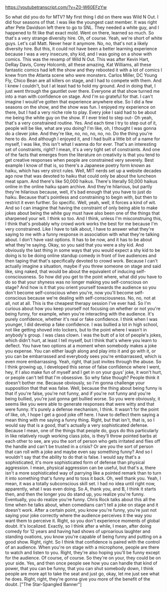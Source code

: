 https://youtubetranscript.com/?v=Z0-W60EFzYw

 So what did you do for MTV? My first thing I did on there was Wild N Out. I did four seasons of that. I was like the youngest cast member. It was right after Pete Davidson left there to go to SNL. They needed a white guy, and I happened to fit like that exact mold. Went on there, learned so much. So that's a very strange diversity hire. Oh, of course. Yeah, we're short of white guys. Let's call Matt. Never hear it anymore. No, no, that's not a likely diversity hire. But this, it could not have been a better learning experience because I was a very insecure, shy kid, and I was going on a show with comics. This was the revamp of Wild N Out. This was after Kevin Hart, DeRay Davis, Corey Holcomb, all these amazing, Kat Williams, all these fantastic comics had left the show and they rebooted it with a lot of comics I knew from the Atlanta scene who were monsters. Carlos Miller, DC Young Fly, Chico Bean are all killers on stage, and I had to compete with them. And I knew I couldn't, but I at least had to hold my ground. And in doing that, I just went through the gauntlet over there. Everyone at that show turned me into a man with confidence on stage. And I'm so grateful for that. I can't imagine I would've gotten that experience anywhere else. So I did a few seasons on the show, and the show was fun. I enjoyed my experience on there, but I had a very niche role to play. Every joke I said had to be about me being the white guy on the show. If I ever tried to step out- Oh yeah, that's a very constrained routine. Yes. And each time I try to step out of it, people will be like, what are you doing? I'm like, oh, I thought I was gonna do a clever joke. And they're like, no, no, no, no, no. Do the thing you're here to do. And although I enjoyed it, and I had built a little bit of a name for myself, I was like, this isn't what I wanna do for ever. That's an interesting set of constraints, right? I mean, it's a very tight set of constraints. And one of the facts that emerges from the literature on creativity is that you tend to get creative responses when people are constrained very severely. Best example I know of that is, so there's a Japanese poetry form known as haiku, which has very strict rules. Well, MIT nerds set up a website decades ago now that was devoted to haiku that could only be about the luncheon meat spam. And there's like 50,000 haikus. There's literally 50,000 haikus online in the online haiku spam archive. And they're hilarious, but partly they're hilarious because, well, it's bad enough that you have to just do haiku. Because that's pointless and constraining to begin with, but then to restrict it even further. So specific. Well, yeah, well, it forces a kind of wit. And so I can imagine that having the constraint of only being able to make jokes about being the white guy must have also been one of the things that sharpened your wit. I think so too. And I think, unless I'm misconstruing this, I think that's probably why crowd work works the best for me because I'm very constrained. Like I have to talk about, I have to answer what they're saying to me with a funny response in association with what they're talking about. I don't have vast options. It has to be now, and it has to be about what they're saying. Okay, so you said that you were a shy kid. And obviously the last thing in some ways that you would expect a shy kid to be doing is to be doing online standup comedy in front of live audiences and then taping that that's specifically devoted to crowd work. Because I can't actually imagine a situation, maybe if you threw someone on stage and said like, sing naked, that would be about the equivalent of inducing self-consciousness. So how did you get to the point where, what did you have to do so that your shyness was no longer making you self-conscious on stage? And how is it that you orient yourself towards the audience so you don't become self-conscious when you're, now you'll become self-conscious because we're dealing with self-consciousness. No, no, not at all, not at all. This is the cheapest therapy session I've ever had. So I'm curious about how you keep yourself not focusing on whether or not you're being funny, for example, when you're interacting with the audience. It's purely confidence, whether it's real or fake confidence. I think when I was younger, I did develop a fake confidence. I was bullied a lot in high school, not like getting shoved into lockers, but to the point where I wasn't in anybody's group. I was class clown. I was the butt of a lot of people's jokes, which didn't hurt, at least I tell myself, but I think that's where you learn to deflect. You have two options at a moment when somebody makes a joke you expense. You can either laugh along and play into it and go with it, or you can be embarrassed and everybody sees you're embarrassed, which is even more embarrassing. Yeah, right, that just invites through the abuse. So I think growing up, I developed this sense of false confidence where I went, hey, if I also make fun of myself and I get in on your guys' joke, it won't hurt, or people can't tell that I'm obsessive. So why false though? People think it doesn't bother me. Because obviously, so I'm gonna challenge your supposition that that was false. Well, because the thing about being funny is that if you're false, you're not funny, and if you're not funny and you're being bullied, you're just gonna get bullied worse. So you were obviously, it seems like you were able to generate responses that were witty and that were funny. It's purely a defense mechanism, I think. It wasn't for the point of like, oh, I hope I get a good joke off here. I have to deflect them saying a mean thing with me saying a funny thing. Right, but that isn't, that is, so I would say that is a good, that's actually a very sophisticated defense. Because I mean, one of the things that people do, guys do this particularly in like relatively rough working class jobs, is they'll throw pointed barbs at each other to see, are you the sort of person who gets irritated and flies off the handle and can't be trusted in a crisis? Or are you the sort of person that can roll with a joke and maybe even say something funny? And so I wouldn't say that the ability to do that is false. I would say that's a sophisticated, it's more sophisticated form of defense than physical aggression. I mean, physical aggression can be useful, but that's a, there isn't a more sophisticated way of parrying like a pointed remark than to turn it into something that's funny and to toss it back. Oh, well thank you. Yeah, I mean, it was a totally subconscious skill set. I had no idea until right now, apparently, what I was even doing. So A, thank you, and B, I think it starts then, and then the longer you do stand up, you realize you're funny. Eventually, you do realize you're funny. Chris Rock talks about this all the time when he talks about, when comedians can't tell a joke on stage and it doesn't work. After a certain point, you know you're funny, you're just not saying your joke correctly where the audience perceives it the way you want them to perceive it. Right, so you don't experience moments of global doubt. It's localized. Exactly, so I think after a while, I mean, after doing comedy for 12 years and having had shows of uproarious laughter and standing ovations, you know you're capable of being funny and putting on a good show. Right, right. So I think that confidence is paired with the control of an audience. When you're on stage with a microphone, people are there to watch and listen to you. Right, they're also hoping you'll be funny except for the audience. Of course, of course. So they're on your, they could be on your side. Yes, and then once people see how you can handle that kind of power, that you can be funny, that you can shut somebody down, I think people are more apt to take the seat and just go, okay, let me just see what he does. Right, right, they're gonna give you more of the benefit of the doubt. ["The Star-Spangled Banner"]
